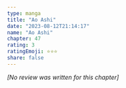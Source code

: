 ```yaml
---
type: manga
title: "Ao Ashi"
date: "2023-08-12T21:14:17"
name: "Ao Ashi"
chapter: 47
rating: 3
ratingEmoji: ⭐️⭐️⭐️
share: false
---
```


*[No review was written for this chapter]*
